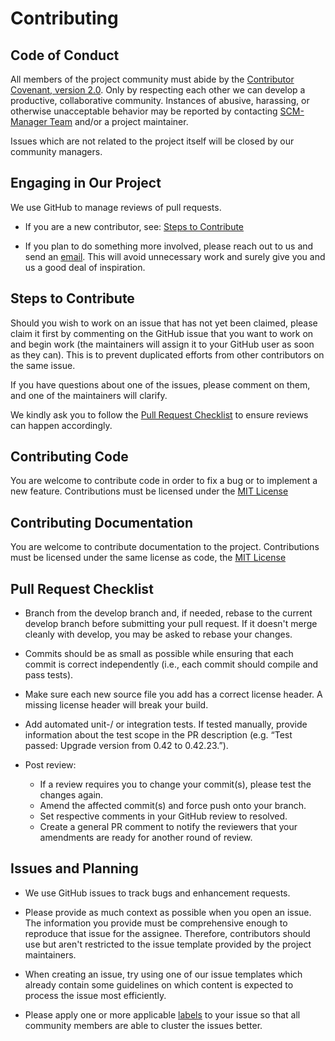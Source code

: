 # Contributing

## Code of Conduct

All members of the project community must abide by the [Contributor Covenant, version 2.0](CODE_OF_CONDUCT.md).
Only by respecting each other we can develop a productive, collaborative community.
Instances of abusive, harassing, or otherwise unacceptable behavior may be reported by contacting [SCM-Manager Team](mailto:scm-team@cloudogu.com) and/or a project maintainer.

Issues which are not related to the project itself will be closed by our community managers.

## Engaging in Our Project

We use GitHub to manage reviews of pull requests.

* If you are a new contributor, see: [Steps to Contribute](#steps-to-contribute)

* If you plan to do something more involved, please reach out to us and send an [email](mailto:scm-team@cloudogu.com). This will avoid unnecessary work and surely give you and us a good deal of inspiration.

## Steps to Contribute

Should you wish to work on an issue that has not yet been claimed, please claim it first by commenting on the GitHub issue that you want to work on and begin work (the maintainers will assign it to your GitHub user as soon as they can). This is to prevent duplicated efforts from other contributors on the same issue.

If you have questions about one of the issues, please comment on them, and one of the maintainers will clarify.

We kindly ask you to follow the [Pull Request Checklist](#Pull-Request-Checklist) to ensure reviews can happen accordingly.

## Contributing Code

You are welcome to contribute code in order to fix a bug or to implement a new feature.
Contributions must be licensed under the [MIT License](LICENSE.txt)

## Contributing Documentation

You are welcome to contribute documentation to the project.
Contributions must be licensed under the same license as code, the [MIT License](LICENSE.txt)

## Pull Request Checklist

* Branch from the develop branch and, if needed, rebase to the current develop branch before submitting your pull request. If it doesn't merge cleanly with develop, you may be asked to rebase your changes.

* Commits should be as small as possible while ensuring that each commit is correct independently (i.e., each commit should compile and pass tests).

* Make sure each new source file you add has a correct license header. A missing license header will break your build.

* Add automated unit-/ or integration tests. If tested manually, provide information about the test scope in the PR description (e.g. “Test passed: Upgrade version from 0.42 to 0.42.23.”).

* Post review:
  * If a review requires you to change your commit(s), please test the changes again.
  * Amend the affected commit(s) and force push onto your branch.
  * Set respective comments in your GitHub review to resolved.
  * Create a general PR comment to notify the reviewers that your amendments are ready for another round of review.

## Issues and Planning

* We use GitHub issues to track bugs and enhancement requests.

* Please provide as much context as possible when you open an issue. The information you provide must be comprehensive enough to reproduce that issue for the assignee. Therefore, contributors should use but aren't restricted to the issue template provided by the project maintainers.

* When creating an issue, try using one of our issue templates which already contain some guidelines on which content is expected to process the issue most efficiently.

* Please apply one or more applicable [labels](https://github.com/scm-manager/scm-manager/labels) to your issue so that all community members are able to cluster the issues better.
